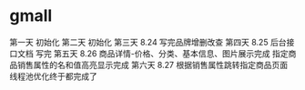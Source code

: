 # gmall
第一天 初始化
第二天 初始化
第三天  8.24 写完品牌增删改查
第四天  8.25 后台接口文档 写完
第五天 8.26 商品详情-价格、分类、基本信息、图片展示完成  指定商品销售属性的名和值高亮显示完成
第六天 8.27 根据销售属性跳转指定商品页面  线程池优化终于都完成了